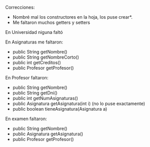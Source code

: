 Correcciones:
- Nombré mal los constructores en la hoja, los puse crear*.
- Me faltaron muchos getters y setters

En Universidad niguna faltó

En Asignaturas me faltaron:
- public String getNombre()
- public String getNombreCorto()
- public int getCreditos()
- public Profesor getProfesor()

En Profesor faltaron:
- public String getNombre()
- public String getDni()
- public int getNumAsignaturas()
- public Asignatura getAsignatura(int i) (no lo puse exactamente)
- public boolean tieneAsignatura(Asignatura a)

En examen faltaron:
- public String getNombre()
- public Asignatura getAsignatura()
- public Profesor getProfesor()
